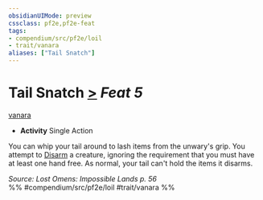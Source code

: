 ```yaml
---
obsidianUIMode: preview
cssclass: pf2e,pf2e-feat
tags:
- compendium/src/pf2e/loil
- trait/vanara
aliases: ["Tail Snatch"]
---
```

# Tail Snatch  [>](../../Rules/core-rulebook/chapter-9-playing-the-game.md#Actions "Single Action") *Feat 5*  
[vanara](../../Rules/traits/vanara-loil.md)  

- **Activity** Single Action

You can whip your tail around to lash items from the unwary's grip. You attempt to [Disarm](../../Rules/actions/disarm.md) a creature, ignoring the requirement that you must have at least one hand free. As normal, your tail can't hold the items it disarms.

*Source: Lost Omens: Impossible Lands p. 56*  
%% #compendium/src/pf2e/loil #trait/vanara %%
